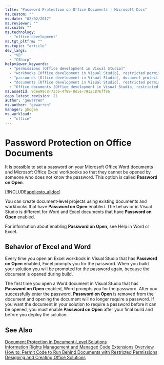 ```yaml
---
title: "Password Protection on Office Documents | Microsoft Docs"
ms.custom: ""
ms.date: "02/02/2017"
ms.reviewer: ""
ms.suite: ""
ms.technology: 
  - "office-development"
ms.tgt_pltfrm: ""
ms.topic: "article"
dev_langs: 
  - "VB"
  - "CSharp"
helpviewer_keywords: 
  - "permissions [Office development in Visual Studio]"
  - "workbooks [Office development in Visual Studio], restricted permissions"
  - "passwords [Office development in Visual Studio], document protections"
  - "documents [Office development in Visual Studio], restricted permissions"
  - "Office documents [Office development in Visual Studio, restricted permissions"
ms.assetid: 9cee99c8-73c6-4f89-9d5e-7912c876ff96
caps.latest.revision: 21
author: "gewarren"
ms.author: "gewarren"
manager: ghogen
ms.workload: 
  - "office"
---
```

# Password Protection on Office Documents
  It is possible to set a password on your Microsoft Office Word documents and Microsoft Office Excel workbooks so that they cannot be opened by someone who does not know the password. This option is called **Password on Open**.  
  
 [!INCLUDE[appliesto_alldoc](../vsto/includes/appliesto-alldoc-md.md)]  
  
 You can create document-level projects using existing documents and workbooks that have **Password on Open** enabled. The behavior in Visual Studio is different for Word and Excel documents that have **Password on Open** enabled.  
  
 For information about enabling **Password on Open**, see Help in Word or Excel.  
  
## Behavior of Excel and Word  
 Every time you open an Excel workbook in Visual Studio that has **Password on Open** enabled, Excel prompts you for the password. When you build your solution you will be prompted for the password again, because the document is opened during build.  
  
 The first time you open a Word document in Visual Studio that has **Password on Open** enabled, Word prompts you for the password. After you successfully enter the password, **Password on Open** is removed from the document and opening the document will no longer require a password. If you want the document in your solution to require a password before it can be opened, you must enable **Password on Open** after your final build and before you deploy the solution.  
  
## See Also  
 [Document Protection in Document-Level Solutions](../vsto/document-protection-in-document-level-solutions.md)   
 [Information Rights Management and Managed Code Extensions Overview](../vsto/information-rights-management-and-managed-code-extensions-overview.md)   
 [How to: Permit Code to Run Behind Documents with Restricted Permissions](../vsto/how-to-permit-code-to-run-behind-documents-with-restricted-permissions.md)   
 [Designing and Creating Office Solutions](../vsto/designing-and-creating-office-solutions.md)  
  
  